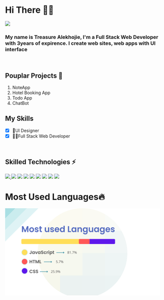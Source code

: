 # Hi There 🙋‍♀️

<img src="https://imgs.search.brave.com/6Hyt_Xvp2pFKPAasazseqFFifZ5dUU4wIM4zfq7-Cf4/rs:fit:800:600:1/g:ce/aHR0cHM6Ly9ibG9n/LnJhcGlkYXBpLmNv/bS93cC1jb250ZW50/L3VwbG9hZHMvMjAx/Ny8wMS9vY3RvY2F0/LmdpZg.gif" style="borderradius: 10px"></img>


### My name is Treasure Alekhojie, I'm a Full Stack Web Developer with <b>3years</b> of expirence. I create web sites, web apps with UI interface

<br />

## Pouplar Projects 🎯

<ol>
  <li>NoteApp</li>
  <li>Hotel Booking App</li>
  <li>Todo App</li>
  <li>ChatBot</li>
</ol>


## My Skills

- [x] 🎨UI Designer
- [x] 👩‍💻Full Stack Web Developer

<br />

## Skilled Technologies ⚡
<a href="https://reactjs.org/docs/getting-started.html"><img src="https://www.svgrepo.com/show/354259/react.svg" width="30px"></img> </a>
<a href="https://nodejs.org/en/docs/"><img src="https://www.svgrepo.com/show/303266/nodejs-icon-logo.svg" width="30px"></img></a>
<a href="https://firebase.google.com/"><img src="https://www.svgrepo.com/show/303670/firebase-1-logo.svg" width="30px"></img></a>
<a href="https://www.php.net/"><img src="https://www.svgrepo.com/show/303208/php-1-logo.svg" width="30px"></img></a>
<a href="https://git-scm.com/"><img src="https://www.svgrepo.com/show/353778/git.svg" width="30px"></img></a>
<a href="https://www.figma.com/"><img src="https://www.svgrepo.com/show/354987/figma.svg" width="30px"></img></a>
<a href="https://sass-lang.com/"><img src="https://www.svgrepo.com/show/354310/sass.svg" width="30px"></img></a>
<a href="https://getbootstrap.com/"><img src="https://cdn-icons-png.flaticon.com/512/5968/5968672.png" width="30px"></img></a>
<a href="https://www.typescriptlang.org/"><img src="https://cdn-icons-png.flaticon.com/512/5968/5968381.png" width="30px"></img></a>

# Most Used Languages🔥

<img src="/GitHub Stack.png" alt="mystackimage"></img>


